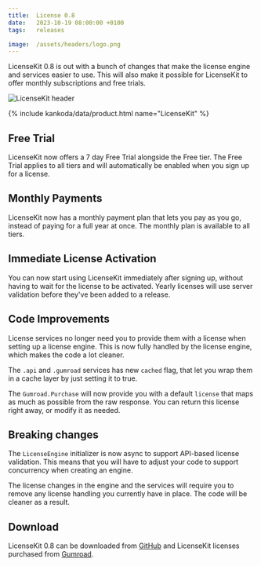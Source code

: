 ```yaml
---
title:  License 0.8
date:   2023-10-19 08:00:00 +0100
tags:   releases

image:  /assets/headers/logo.png
---
```


LicenseKit 0.8 is out with a bunch of changes that make the license engine and services easier to use. This will also make it possible for LicenseKit to offer monthly subscriptions and free trials.

![LicenseKit header]({{page.image}})

{% include kankoda/data/product.html name="LicenseKit" %}


## Free Trial

LicenseKit now offers a 7 day Free Trial alongside the Free tier. The Free Trial applies to all tiers and will automatically be enabled when you sign up for a license.


## Monthly Payments

LicenseKit now has a monthly payment plan that lets you pay as you go, instead of paying for a full year at once. The monthly plan is available to all tiers.


## Immediate License Activation

You can now start using LicenseKit immediately after signing up, without having to wait for the license to be activated. Yearly licenses will use server validation before they've been added to a release.


## Code Improvements

License services no longer need you to provide them with a license when setting up a license engine. This is now fully handled by the license engine, which makes the code a lot cleaner.

The `.api` and `.gumroad` services has new `cached` flag, that let you wrap them in a cache layer by just setting it to true.

The `Gumroad.Purchase` will now provide you with a default `license` that maps as much as possible from the raw response. You can return this license right away, or modify it as needed.


## Breaking changes

The `LicenseEngine` initializer is now async to support API-based license validation. This means that you will have to adjust your code to support concurrency when creating an engine.

The license changes in the engine and the services will require you to remove any license handling you currently have in place. The code will be cleaner as a result.


## Download

LicenseKit 0.8 can be downloaded from [GitHub]({{site.github_url}}) and LicenseKit licenses purchased from [Gumroad]({{site.gumroad_url}}).